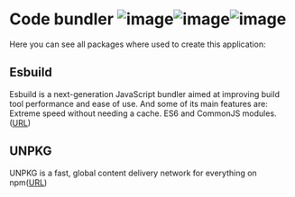# Code bundler ![image](https://user-images.githubusercontent.com/50246408/194067273-c13b6415-47ee-4dfc-a2b9-69fe81adb033.png)![image](https://user-images.githubusercontent.com/50246408/194068000-de013402-5cfe-4cb7-9570-ab8fc8f27c91.png)![image](https://user-images.githubusercontent.com/50246408/194068039-5b353387-4e2d-4dbf-a55f-3199aba150a5.png)


Here you can see all packages where used to create this application:

## Esbuild
Esbuild is a next-generation JavaScript bundler aimed at improving build tool performance and ease of use. And some of its main features are: Extreme speed without needing a cache. ES6 and CommonJS modules. (<a href="https://esbuild.github.io/">URL</a>)

## UNPKG
UNPKG is a fast, global content delivery network for everything on npm(<a href="https://unpkg.com/">URL</a>)
